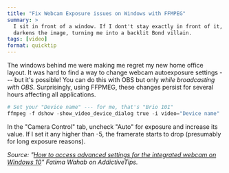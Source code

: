 ```yaml
---
title: "Fix Webcam Exposure issues on Windows with FFMPEG"
summary: >
  I sit in front of a window. If I dont't stay exactly in front of it, my webcam
  darkens the image, turning me into a backlit Bond villain.
tags: [video]
format: quicktip
---
```


The windows behind me were making me regret my new home office layout. It was
hard to find a way to change webcam autoexposure settings --- but it's possible!
You can do this with OBS but only _while broadcasting with OBS._ Surprisingly,
using FFPMEG, these changes persist for several hours affecting all applications.


``` powershell
# Set your "Device name" --- for me, that's "Brio 101"
ffmpeg -f dshow -show_video_device_dialog true -i video="Device name"
```

<!-- more -->

In the "Camera Control" tab, uncheck "Auto" for exposure and increase its value.
If I set it any higher than -5, the framerate starts to drop (presumably for
long exposure reasons).

_Source: "[How to access advanced settings for the integrated webcam on Windows 10](https://www.addictivetips.com/windows-tips/access-advanced-settings-for-the-integrated-webcam-on-windows-10/)" Fatima Wahab on AddictiveTips._
